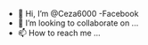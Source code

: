 - 👋 Hi, I’m @Ceza6000
-Facebook
- 💞️ I’m looking to collaborate on ...
- 📫 How to reach me ...
<script async src="https://pagead2.googlesyndication.com/pagead/js/adsbygoogle.js?client=ca-pub-1458343865387879"
     crossorigin="anonymous"></script>
<!---

--->
